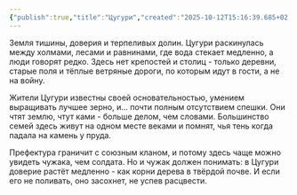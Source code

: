 ```yaml
---
{"publish":true,"title":"Цугури","created":"2025-10-12T15:16:39.685+02:00","modified":"2025-10-13T13:50:16.151+02:00","tags":["Место"],"cssclasses":""}
---
```


Земля тишины, доверия и терпеливых долин. Цугури раскинулась между холмами, лесами и равнинами, где вода стекает медленно, а люди говорят редко. Здесь нет крепостей и столиц - только деревни, старые поля и тёплые ветряные дороги, по которым идут в гости, а не на войну.

Жители Цугури известны своей основательностью, умением выращивать лучшее зерно, и… почти полным отсутствием спешки. Они чтят землю, чтут ками - больше делом, чем словами. Большинство семей здесь живут на одном месте веками и помнят, чья тень когда падала на камень у пруда.

Префектура граничит с союзным кланом, и потому здесь чаще можно увидеть чужака, чем солдата. Но и чужак должен понимать: в Цугури доверие растёт медленно - как корни дерева в твёрдой почве. И если его не поливать, оно засохнет, не успев расцвести.